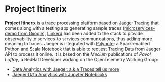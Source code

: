 # Project Itinerix

**Project Itinerix** is a trace processing platform based on [Jaeger Tracing](https://www.jaegertracing.io/) that comes along with a testing app generating sample traces ([microservices-demo from Google](https://github.com/GoogleCloudPlatform/microservices-demo)), [Linkerd](https://linkerd.io) has been added to the stack to provide observability to services-to services communications, thus adding more meaning to traces.
Jaeger is integrated with [Polynote](https://polynote.org/): a Spark-enabled Python and Scala Notebook that is able to request Tracing Data from Jaeger API to process it online.
It is based on the *Medium* publications of *Pavol Loffay*, a RedHat Developer working on the OpenTelemetry Working Group:

- [Data Analytics with Jaeger: a.k.a Traces tell us more](https://medium.com/jaegertracing/data-analytics-with-jaeger-aka-traces-tell-us-more-973669e6f848)
- [Jaeger Data Analytics with Jupyter Notebooks](https://medium.com/jaegertracing/jaeger-data-analytics-with-jupyter-notebooks-b094fa7ab769)
